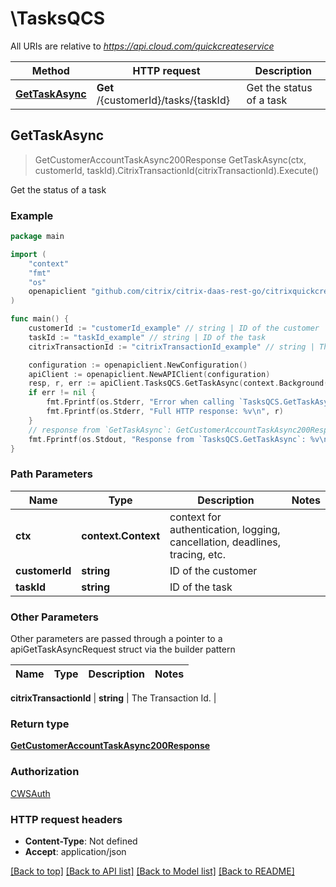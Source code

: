 # \TasksQCS

All URIs are relative to *https://api.cloud.com/quickcreateservice*

Method | HTTP request | Description
------------- | ------------- | -------------
[**GetTaskAsync**](TasksQCS.md#GetTaskAsync) | **Get** /{customerId}/tasks/{taskId} | Get the status of a task



## GetTaskAsync

> GetCustomerAccountTaskAsync200Response GetTaskAsync(ctx, customerId, taskId).CitrixTransactionId(citrixTransactionId).Execute()

Get the status of a task

### Example

```go
package main

import (
    "context"
    "fmt"
    "os"
    openapiclient "github.com/citrix/citrix-daas-rest-go/citrixquickcreate"
)

func main() {
    customerId := "customerId_example" // string | ID of the customer
    taskId := "taskId_example" // string | ID of the task
    citrixTransactionId := "citrixTransactionId_example" // string | The Transaction Id. (optional)

    configuration := openapiclient.NewConfiguration()
    apiClient := openapiclient.NewAPIClient(configuration)
    resp, r, err := apiClient.TasksQCS.GetTaskAsync(context.Background(), customerId, taskId).CitrixTransactionId(citrixTransactionId).Execute()
    if err != nil {
        fmt.Fprintf(os.Stderr, "Error when calling `TasksQCS.GetTaskAsync``: %v\n", err)
        fmt.Fprintf(os.Stderr, "Full HTTP response: %v\n", r)
    }
    // response from `GetTaskAsync`: GetCustomerAccountTaskAsync200Response
    fmt.Fprintf(os.Stdout, "Response from `TasksQCS.GetTaskAsync`: %v\n", resp)
}
```

### Path Parameters


Name | Type | Description  | Notes
------------- | ------------- | ------------- | -------------
**ctx** | **context.Context** | context for authentication, logging, cancellation, deadlines, tracing, etc.
**customerId** | **string** | ID of the customer | 
**taskId** | **string** | ID of the task | 

### Other Parameters

Other parameters are passed through a pointer to a apiGetTaskAsyncRequest struct via the builder pattern


Name | Type | Description  | Notes
------------- | ------------- | ------------- | -------------


 **citrixTransactionId** | **string** | The Transaction Id. | 

### Return type

[**GetCustomerAccountTaskAsync200Response**](GetCustomerAccountTaskAsync200Response.md)

### Authorization

[CWSAuth](../README.md#CWSAuth)

### HTTP request headers

- **Content-Type**: Not defined
- **Accept**: application/json

[[Back to top]](#) [[Back to API list]](../README.md#documentation-for-api-endpoints)
[[Back to Model list]](../README.md#documentation-for-models)
[[Back to README]](../README.md)

